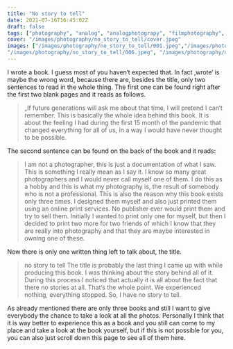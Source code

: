 ```yaml
---
title: "No story to tell"
date: 2021-07-16T16:45:02Z
draft: false
tags: ["photography", "analog", "analogphotograpy", "filmphotography", "photobomb"]
cover: "/images/photography/no_story_to_tell/cover.jpeg"
images: ["/images/photography/no_story_to_tell/001.jpeg","/images/photography/no_story_to_tell/002.jpeg", "/images/photography/no_story_to_tell/003.jpeg", "/images/photography/no_story_to_tell/004.jpeg", "/images/photography/no_story_to_tell/005.jpeg",
"/images/photography/no_story_to_tell/006.jpeg", "/images/photography/no_story_to_tell/007.jpeg", "/images/photography/no_story_to_tell/009.jpg", "/images/photography/no_story_to_tell /009.jpeg", "/images/photography/no_story_to_tell/010.jpeg", "/images/photography/no_story_to_tell/011.jpeg", "/images/photography/no_story_to_tell/012.jpeg", "/images/photography/no_story_to_tell/013.jpeg", "/images/photography/no_story_to_tell/014.jpeg", "/images/photography/no_story_to_tell/015.jpeg", "/images/photography/no_story_to_tell/016.jpeg", "/images/photography/no_story_to_tell/017.jpeg", "/images/photography/no_story_to_tell/018.jpeg", "/images/photography/no_story_to_tell/019.jpeg", "/images/photography/no_story_to_tell/020.jpeg", "/images/photography/no_story_to_tell/021.jpeg", "/images/photography/no_story_to_tell/022.jpeg", "/images/photography/no_story_to_tell/023.jpeg", "/images/photography/no_story_to_tell/024.jpeg", "/images/photography/no_story_to_tell/025.jpeg", "/images/photography/no_story_to_tell/026.jpeg", "/images/photography/no_story_to_tell/027.jpeg", "/images/photography/no_story_to_tell/028.jpeg", "/images/photography/no_story_to_tell/029.jpeg", "/images/photography/no_story_to_tell/030.jpeg", "/images/photography/no_story_to_tell/031.jpeg", "/images/photography/no_story_to_tell/032.jpeg", "/images/photography/no_story_to_tell/033.jpeg", "/images/photography/no_story_to_tell/034.jpeg", "/images/photography/no_story_to_tell/035.jpeg", "/images/photography/no_story_to_tell/036.jpeg", "/images/photography/no_story_to_tell/037.jpeg", "/images/photography/no_story_to_tell/038.jpeg", "/images/photography/no_story_to_tell/039.jpeg", "/images/photography/no_story_to_tell/040.jpeg", "/images/photography/no_story_to_tell/041.jpeg", "/images/photography/no_story_to_tell/042.jpeg", "/images/photography/no_story_to_tell/043.jpeg", "/images/photography/no_story_to_tell/044.jpeg", "/images/photography/no_story_to_tell/045.jpeg", "/images/photography/no_story_to_tell/046.jpeg", "/images/photography/no_story_to_tell/047.jpeg", "/images/photography/no_story_to_tell/048.jpeg"]
---
```


I wrote a book. I guess most of you haven‘t expected that. In fact ‚wrote‘ is maybe the wrong word, because there are, besides the title, only two sentences to read in the whole thing. The first one can be found right after the first two blank pages and it reads as follows.
> „If future generations will ask me about that time, I will pretend I can‘t remember.
This is basically the whole idea behind this book. It is about the feeling I had during the first 15 month of the pandemic that changed everything for all of us, in a way I would have never thought to be possible. 

The second sentence can be found on the back of the book and it reads:
> I am not a photographer, this is just a documentation of what I saw.
This is something I really mean as I say it. I know so many great photographers and I would never call myself one of them. I do this as a hobby and this is what my photography is, the result of somebody who is not a professional. This is also the reason why this book exists only three times. I designed them myself and also just printed them using an online print services. No publisher ever would print them and try to sell them. Initially I wanted to print only one for myself, but then I decided to print two more for two friends of which I know that they are really into photography and that they are maybe interested in owning one of these.

Now there is only one written thing left to talk about, the title.
> no story to tell
The title is probably the last thing I came up with while producing this book. I was thinking about the story behind all of it. During this process I noticed that actually it is all about the fact that there no stories at all. That‘s the whole point. We experienced nothing, everything stopped. So, I have no story to tell.

As already mentioned there are only three books and still I want to give everybody the chance to take a look at all the photos. Personally I think that it is way better to experience this as a book and you still can come to my place and take a look at the book yourself, but if this is not possible for you, you can also just scroll down this page to see all of them here.